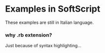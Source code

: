 # Examples in SoftScript

These examples are still in Italian language.

### why .rb extension?

Just because of syntax highlighting...

